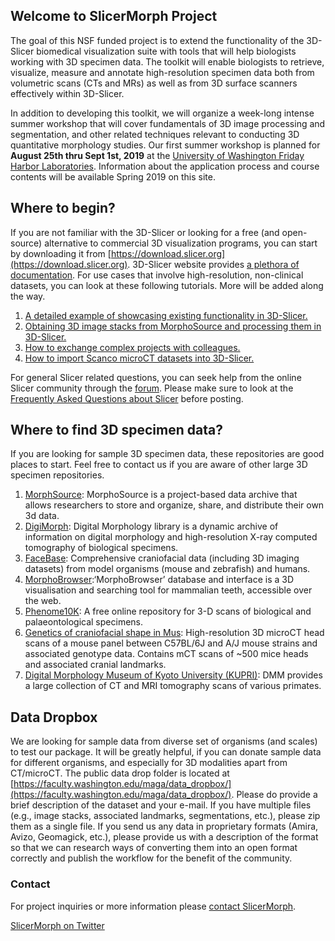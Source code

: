 ## Welcome to SlicerMorph Project 

The goal of this NSF funded project is to extend the functionality of the 3D-Slicer biomedical visualization suite with tools that will help  biologists working with 3D specimen data. The toolkit will enable biologists to retrieve, visualize, measure and annotate high-resolution specimen data both from volumetric scans (CTs and MRs) as well as from 3D surface scanners effectively within 3D-Slicer. 

In addition to developing this toolkit, we will organize a week-long intense summer workshop that will cover fundamentals of 3D image processing and segmentation, and other related techniques relevant to conducting 3D quantitative morphology studies. Our first summer workshop is planned for **August 25th thru Sept 1st, 2019** at the [University of Washington Friday Harbor Laboratories](https://fhl.uw.edu/). Information about the application process and course contents will be available Spring 2019 on this site. 

## Where to begin?
If you are not familiar with the 3D-Slicer or looking for a free (and open-source) alternative to commercial 3D visualization programs, you can start by downloading it from [https://download.slicer.org](https://download.slicer.org). 3D-Slicer website provides [a plethora of documentation](https://www.slicer.org/wiki/Documentation/4.10/Training). For use cases that involve high-resolution, non-clinical datasets, you can look at these following tutorials. More will be added along the way. 

1. [A detailed example of showcasing existing functionality in 3D-Slicer.](https://blogs.uw.edu/maga/2017/04/a-worked-example-getting-and-visualizing-data-from-digimorph/)
2. [Obtaining 3D image stacks from MorphoSource and processing them in 3D-Slicer.](https://blogs.uw.edu/maga/2017/04/morphosource-data-and-dealing-with-dicom-series-in-slicer/)
3. [How to exchange complex projects with colleagues.](https://blogs.uw.edu/maga/2018/09/saving-and-exchanging-data-with-slicer/)
4. [How to import Scanco microCT datasets into 3D-Slicer.](https://blogs.uw.edu/maga/2018/09/importing-microct-data-from-scanco-into-slicer/)

For general Slicer related questions, you can seek help from the online Slicer community through the [forum](https://discourse.slicer.org). Please make sure to look at the [Frequently Asked Questions about Slicer](https://www.slicer.org/wiki/Documentation/4.10/FAQ) before posting. 

## Where to find 3D specimen data?
If you are looking for sample 3D specimen data, these repositories are good places to start. Feel free to contact us if you are aware of other large 3D specimen repositories.
1. [MorphSource](https://www.morphosource.org): MorphoSource is a project-based data archive that allows researchers to store and organize, share, and distribute their own 3d data.
2. [DigiMorph](https://www.digimorph.org): Digital Morphology library is a dynamic archive of information on digital morphology and high-resolution X-ray computed tomography of biological specimens.
3. [FaceBase](https://www.facebase.org): Comprehensive craniofacial data (including 3D imaging datasets) from model organisms (mouse and zebrafish) and humans. 
4. [MorphoBrowser](http://morphobrowser.biocenter.helsinki.fi/):‘MorphoBrowser’ database and interface is a 3D visualisation and searching tool for mammalian teeth, accessible over the web.
5. [Phenome10K](http://phenome10k.org/): A free online repository for 3-D scans of biological and palaeontological specimens.
6. [Genetics of craniofacial shape in Mus](https://osf.io/w4wvg/): High-resolution 3D microCT head scans of a mouse panel between C57BL/6J and A/J mouse strains and associated genotype data. Contains mCT scans of ~500 mice heads and associated cranial landmarks. 
7. [Digital Morphology Museum of Kyoto University (KUPRI)](http://dmm4.pri.kyoto-u.ac.jp/dmm/WebGallery/index.html): DMM provides a large collection of CT and MRI tomography scans of various primates. 

## Data Dropbox
We are looking for sample data from diverse set of organisms (and scales) to test our package. It will be greatly helpful, if you can donate sample data for different organisms, and especially for 3D modalities apart from CT/microCT. The public data drop folder is located at [https://faculty.washington.edu/maga/data_dropbox/](https://faculty.washington.edu/maga/data_dropbox/). Please do provide a brief description of the dataset and your e-mail. If you have multiple files (e.g., image stacks, associated landmarks, segmentations, etc.), please zip them as a single file. If you send us any data in proprietary formats (Amira, Avizo, Geomagick, etc.), please provide us with a description of the format so that we can research ways of converting them into an open format correctly and publish the workflow for the benefit of the community.

### Contact

For project inquiries or more information please [contact SlicerMorph](mailto://SlicerMorph@outlook.com).

<a href="https://twitter.com/MorphSlicer">SlicerMorph on Twitter </a></p>
